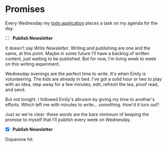 <!--data 2020-10-29 -->

# Promises

Every Wednesday my [todo application][] places a task on my agenda for the day.

- [ ] **Publish Newsletter**

It doesn't say _Write Newsletter_.
Writing and publishing are one and the same, at this point.
Maybe in some future I'll have a backlog of written content, just waiting to be published.
But for now, I'm living week to week on this writing experiment.

Wednesday evenings are the perfect time to write.
It's when Emily is volunteering.
The kids are already in bed.
I've got a solid hour or two to play with an idea, step away for a few minutes, edit, refresh the tea, proof read, and send.

But not tonight.
I followed Emily's altruism by giving my time to another's efforts.
Which left me with minutes to write... _something_. How'd it turn out?

Just so we're clear: these words are the bare minimum of keeping the promise to myself that I'll publish every week on Wednesday.

- [x] **Publish Newsletter**

Dopamine hit.

[todo application]: https://culturedcode.com/things/